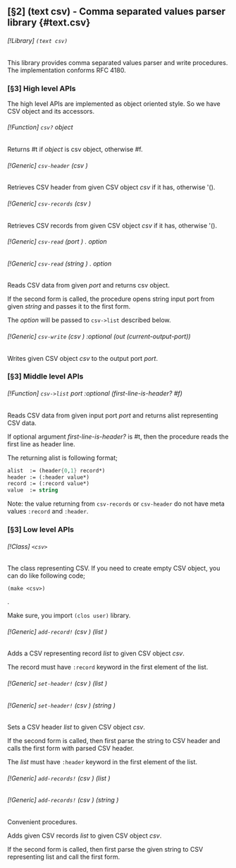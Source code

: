 [§2] (text csv) - Comma separated values parser library {#text.csv}
-------------

###### [!Library] `(text csv)` 

This library provides comma separated values parser and write procedures.
The implementation conforms RFC 4180.


### [§3] High level APIs

The high level APIs are implemented as object oriented style. So we have CSV
object and its accessors.

###### [!Function] `csv?`  _object_

Returns #t if _object_ is csv object, otherwise #f.

###### [!Generic] `csv-header`  _(csv_ _<csv>)_

Retrieves CSV header from given CSV object _csv_ if it has, otherwise
'().


###### [!Generic] `csv-records`  _(csv_ _<csv>)_

Retrieves CSV records from given CSV object _csv_ if it has, otherwise
'().


###### [!Generic] `csv-read`  _(port_ _<port>)_ _._ _option_
###### [!Generic] `csv-read`  _(string_ _<string>)_ _._ _option_

Reads CSV data from given _port_ and returns csv object.

If the second form is called, the procedure opens string input port from given
_string_ and passes it to the first form.

The _option_ will be passed to `csv->list` described below.


###### [!Generic] `csv-write`  _(csv_ _<csv>)_ _:optional_ _(out_ _(current-output-port))_

Writes given CSV object _csv_ to the output port _port_.

### [§3] Middle level APIs

###### [!Function] `csv->list`  _port_ _:optional_ _(first-line-is-header?_ _#f)_

Reads CSV data from given input port _port_ and returns alist
representing CSV data.

If optional argument _first-line-is-header?_ is #t, then the procedure reads
the first line as header line.

The returning alist is following format;

``````````scheme
alist  := (header{0,1} record*)
header := (:header value*)
record := (:record value*)
value  := string
``````````

Note: the value returning from `csv-records` or `csv-header` do not
have meta values `:record` and `:header`.


### [§3] Low level APIs

###### [!Class] `<csv>` 

The class representing CSV. If you need to create empty CSV object, you
can do like following code;

``(make <csv>)``

.

Make sure, you import `(clos user)` library.


###### [!Generic] `add-record!`  _(csv_ _<csv>)_ _(list_ _<list>)_

Adds a CSV representing record _list_ to given CSV object _csv_.

The record must have `:record` keyword in the first element of the list.

###### [!Generic] `set-header!`  _(csv_ _<csv>)_ _(list_ _<list>)_
###### [!Generic] `set-header!`  _(csv_ _<csv>)_ _(string_ _<string>)_

Sets a CSV header _list_ to given CSV object _csv_.

If the second form is called, then first parse the string to CSV header and
calls the first form with parsed CSV header.

The _list_ must have `:header` keyword in the first element of the
list.

###### [!Generic] `add-records!`  _(csv_ _<csv>)_ _(list_ _<list>)_
###### [!Generic] `add-records!`  _(csv_ _<csv>)_ _(string_ _<string>)_

Convenient procedures.

Adds given CSV records _list_ to given CSV object _csv_.

If the second form is called, then first parse the given string to CSV
representing list and call the first form.



